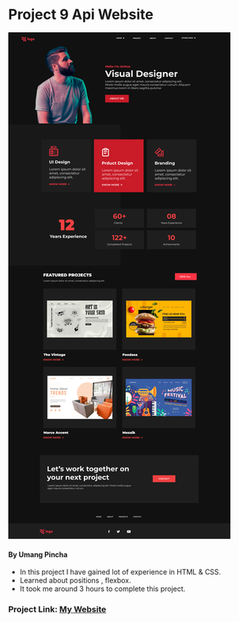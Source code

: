 # Project 9 Api Website

![My Imge](./images/15.png)


#### By Umang Pincha

- In this project I have gained lot of experience in HTML & CSS.
- Learned about positions , flexbox.
- It took me around 3 hours to complete this project.

### Project Link: [My Website]()